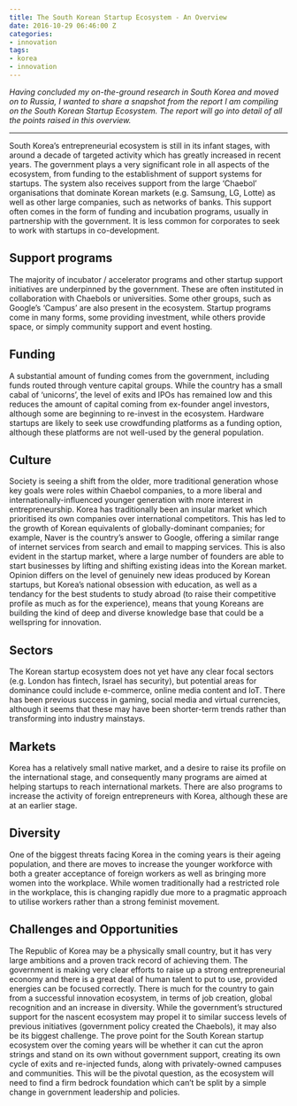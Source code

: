 ```yaml
---
title: The South Korean Startup Ecosystem - An Overview
date: 2016-10-29 06:46:00 Z
categories:
- innovation
tags:
- korea
- innovation
---
```


*Having concluded my on-the-ground research in South Korea and moved on to Russia, I wanted to share a snapshot from the report I am compiling on the South Korean Startup Ecosystem. The report will go into detail of all the points raised in this overview.*

---

South Korea’s entrepreneurial ecosystem is still in its infant stages, with around a decade of targeted activity which has greatly increased in recent years. The government plays a very significant role in all aspects of the ecosystem, from funding to the establishment of support systems for startups. The system also receives support from the large ‘Chaebol’ organisations that dominate Korean markets (e.g. Samsung, LG, Lotte) as well as other large companies, such as networks of banks. This support often comes in the form of funding and incubation programs, usually in partnership with the government. It is less common for corporates to seek to work with startups in co-development.

## Support programs

The majority of incubator / accelerator programs and other startup support initiatives are underpinned by the government. These are often instituted in collaboration with Chaebols or universities. Some other groups, such as Google’s ‘Campus’ are also present in the ecosystem. Startup programs come in many forms, some providing investment, while others provide space, or simply community support and event hosting.

## Funding

A substantial amount of funding comes from the government, including funds routed through venture capital groups. While the country has a small cabal of ‘unicorns’, the level of exits and IPOs has remained low and this reduces the amount of capital coming from ex-founder angel investors, although some are beginning to re-invest in the ecosystem. Hardware startups are likely to seek use crowdfunding platforms as a funding option, although these platforms are not well-used by the general population.

## Culture

Society is seeing a shift from the older, more traditional generation whose key goals were roles within Chaebol companies, to a more liberal and internationally-influenced younger generation with more interest in entrepreneurship. Korea has traditionally been an insular market which prioritised its own companies over international competitors. This has led to the growth of Korean equivalents of globally-dominant companies; for example, Naver is the country’s answer to Google, offering a similar range of internet services from search and email to mapping services. This is also evident in the startup market, where a large number of founders are able to start businesses by lifting and shifting existing ideas into the Korean market. Opinion differs on the level of genuinely new ideas produced by Korean startups, but Korea’s national obsession with education, as well as a tendancy for the best students to study abroad (to raise their competitive profile as much as for the experience), means that young Koreans are building the kind of deep and diverse knowledge base that could be a wellspring for innovation.

## Sectors

The Korean startup ecosystem does not yet have any clear focal sectors (e.g. London has fintech, Israel has security), but potential areas for dominance could include e-commerce, online media content and IoT. There has been previous success in gaming, social media and virtual currencies, although it seems that these may have been shorter-term trends rather than transforming into industry mainstays.

## Markets

Korea has a relatively small native market, and a desire to raise its profile on the international stage, and consequently many programs are aimed at helping startups to reach international markets. There are also programs to increase the activity of foreign entrepreneurs with Korea, although these are at an earlier stage.

## Diversity

One of the biggest threats facing Korea in the coming years is their ageing population, and there are moves to increase the younger workforce with both a greater acceptance of foreign workers as well as bringing more women into the workplace. While women traditionally had a restricted role in the workplace, this is changing rapidly due more to a pragmatic approach to utilise workers rather than a strong feminist movement.

## Challenges and Opportunities

The Republic of Korea may be a physically small country, but it has very large ambitions and a proven track record of achieving them. The government is making very clear efforts to raise up a strong entrepreneurial economy and there is a great deal of human talent to put to use, provided energies can be focused correctly. There is much for the country to gain from a successful innovation ecosystem, in terms of job creation, global recognition and an increase in diversity. While the government’s structured support for the nascent ecosystem may propel it to similar success levels of previous initiatives (government policy created the Chaebols), it may also be its biggest challenge. The prove point for the South Korean startup ecosystem over the coming years will be whether it can cut the apron strings and stand on its own without government support, creating its own cycle of exits and re-injected funds, along with privately-owned campuses and communities. This will be the pivotal question, as the ecosystem will need to find a firm bedrock foundation which can’t be split by a simple change in government leadership and policies.